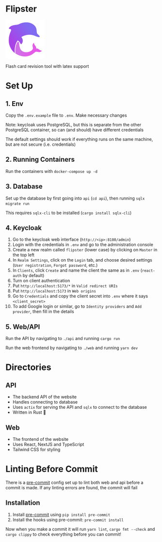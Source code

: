 # Flipster

![Flipster logo](./logo.svg)

Flash card revision tool with latex support

# Set Up

## 1. Env

Copy the `.env.example` file to `.env`. Make necessary changes

Note: keycloak uses PostgreSQL, but this is separate from the other PostgreSQL container, so can (and should) have different credentials

The default settings should work if everything runs on the same machine, but are not secure (i.e. credentials)

## 2. Running Containers

Run the containers with `docker-compose up -d`

## 3. Database

Set up the database by first going into `api` (`cd api`), then running `sqlx migrate run`

This requires `sqlx-cli` to be installed (`cargo install sqlx-cli`)

## 4. Keycloak

1. Go to the keycloak web interface (`http://<ip>:8180/admin`)
2. Login with the credentials in `.env` and go to the administration console
3. Create a new realm called `flipster` (lower case) by clicking on `Master` in the top left
4. In `Realm Settings`, click on the `Login` tab, and choose desired settings (`User registration`, `Forgot password`, etc.)
5. In `Clients`, click `Create` and name the client the same as in `.env` (`react-auth` by default)
6. Turn on client authentication
7. Put `http://localhost:5173/*` in `Valid redirect URIs`
8. Put `http://localhost:5173` in `Web origins`
9. Go to `Credentials` and copy the client secret into `.env` where it says `<client_secret>`
10. To add Google login or similar, go to `Identity providers` and `Add provider`, then fill in the details

## 5. Web/API

Run the API by navigating to `./api` and running `cargo run`

Run the web frontend by navigating to `./web` and running `yarn dev`

# Directories

## API

- The backend API of the website
- Handles connecting to database
- Uses `actix` for serving the API and `sqlx` to connect to the database
- Written in Rust 🦀

## Web

- The frontend of the website
- Uses React, NextJS and TypeScript
- Tailwind CSS for styling

# Linting Before Commit

There is a [pre-commit](https://pre-commit.com/) config set up to lint both web and api before a commit is made. If any linting errors are found, the commit will fail

## Installation

1. Install [pre-commit](https://pre-commit.com/) using `pip install pre-commit`
2. Install the hooks using pre-commit: `pre-commit install`

Now when you make a commit it will run `yarn lint`, `cargo fmt --check` and `cargo clippy` to check everything before you can commit!
